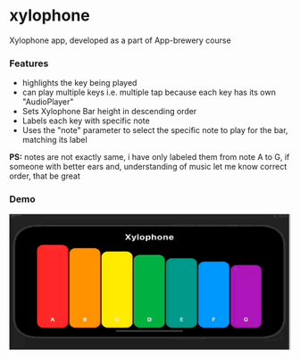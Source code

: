 # xylophone

Xylophone app, developed as a part of App-brewery course

### Features
- highlights the key being played
- can play multiple keys i.e. multiple tap because each key has its own "AudioPlayer"
- Sets Xylophone Bar height in descending order
- Labels each key with specific note
- Uses the "note" parameter to select the specific note to play for the bar, matching its label

**PS:** notes are not exactly same, i have only labeled them from note A to G, if someone with better 
ears and, understanding of music let me know correct order, that be great


### Demo


![](assets/readme/xylophone.gif)
